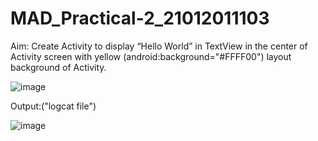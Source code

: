 # MAD_Practical-2_21012011103


Aim: Create Activity to display “Hello World” in TextView in the center of Activity screen with yellow (android:background="#FFFF00") layout background of Activity.

![image](https://github.com/Rohan3429/MAD_Practical-2_21012011103/assets/98172369/3af7dc38-39de-46c9-a8d0-7f33cdb6c641)

Output:("logcat file")

![image](https://github.com/Rohan3429/MAD_Practical-2_21012011103/assets/98172369/a8644375-becc-42a3-8925-defe9c33e2a1)


